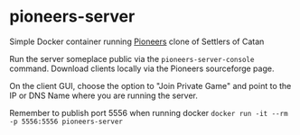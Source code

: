 # pioneers-server
Simple Docker container running [Pioneers](http://pio.sourceforge.net/) clone of Settlers of Catan

Run the server someplace public via the `pioneers-server-console` command. Download clients locally via the Pioneers sourceforge page.

On the client GUI, choose the option to "Join Private Game" and point to the IP or DNS Name where you are running the server.

Remember to publish port 5556 when running docker `docker run -it --rm -p 5556:5556 pioneers-server`